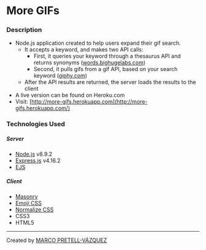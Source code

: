 # More GIFs 

### Description	

* Node.js application created to help users expand their gif search. 
  * It accepts a keyword, and makes two API calls:
    * First, it queries your keyword through a thesaurus API and returns synonyms ([words.bighugelabs.com](https://words.bighugelabs.com/))
    * Second, it pulls gifs from a gif API, based on your search keyword ([giphy.com](https://giphy.com/))
  * After the API results are returned, the server loads the results to the client
* A live version can be found on Heroku.com
* Visit: [http://more-gifs.herokuapp.com](http://more-gifs.herokuapp.com/)

### Technologies Used

##### Server

* [Node.js](https://nodejs.org/en/) v8.9.2
* [Express.js](http://expressjs.com/) v4.16.2
* [EJS](http://ejs.co/)

##### Client

* [Masonry](https://masonry.desandro.com/)
* [Emoji CSS](https://afeld.github.io/emoji-css/)
* [Normalize CSS](https://necolas.github.io/normalize.css/)
* CSS3
* HTML5

---

Created by [MARCO PRETELL-VÁZQUEZ](http://www.marcopvazquez.com/)

